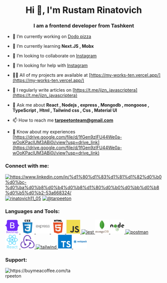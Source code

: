 <h1 align="center">Hi 👋, I'm Rustam Rinatovich</h1>
<h3 align="center">I am a frontend developer from Tashkent</h3>

- 🔭 I’m currently working on [Dodo pizza](sorry)

- 🌱 I’m currently learning **Next.JS , Mobx**

- 👯 I’m looking to collaborate on [Instagram](https://www.instagram.com/)

- 🤝 I’m looking for help with [Instagram](https://www.instagram.com/)

- 👨‍💻 All of my projects are available at [https://my-works-ten.vercel.app/](https://my-works-ten.vercel.app/)

- 📝 I regularly write articles on [https://t.me/jizn_javascriptera](https://t.me/jizn_javascriptera)

- 💬 Ask me about **React , Nodejs , express , Mongodb , mongoose , TypeScript , Html , Tailwind css , Css , Material UI**

- 📫 How to reach me **tarpeetonteam@gmail.com**

- 📄 Know about my experiences [https://drive.google.com/file/d/1fGen9zlFU44We0a-wOoKPaclUM3ABi0i/view?usp=drive_link](https://drive.google.com/file/d/1fGen9zlFU44We0a-wOoKPaclUM3ABi0i/view?usp=drive_link)

<h3 align="left">Connect with me:</h3>
<p align="left">
<a href="https://linkedin.com/in/https://www.linkedin.com/in/%d1%80%d1%83%d1%81%d1%82%d0%b0%d0%bc-%d0%ba%d0%b8%d0%b4%d0%b8%d1%80%d0%b0%d0%bb%d0%b8%d0%b5%d0%b2-53a668324/" target="blank"><img align="center" src="https://raw.githubusercontent.com/rahuldkjain/github-profile-readme-generator/master/src/images/icons/Social/linked-in-alt.svg" alt="https://www.linkedin.com/in/%d1%80%d1%83%d1%81%d1%82%d0%b0%d0%bc-%d0%ba%d0%b8%d0%b4%d0%b8%d1%80%d0%b0%d0%bb%d0%b8%d0%b5%d0%b2-53a668324/" height="45" width="45" /></a>
<a href="https://instagram.com/rinatovich11_05" target="blank"><img align="center" src="https://raw.githubusercontent.com/rahuldkjain/github-profile-readme-generator/master/src/images/icons/Social/instagram.svg" alt="rinatovich11_05" height="45" width="45" /></a>
<a href="https://medium.com/@tarpeeton" target="blank"><img align="center" src="https://raw.githubusercontent.com/rahuldkjain/github-profile-readme-generator/master/src/images/icons/Social/medium.svg" alt="@tarpeeton" height="45" width="45" /></a>
</p>

<h3 align="left">Languages and Tools:</h3>
<p align="left"> <a href="https://getbootstrap.com" target="_blank" rel="noreferrer"> <img src="https://raw.githubusercontent.com/devicons/devicon/master/icons/bootstrap/bootstrap-plain-wordmark.svg" alt="bootstrap" width="45" height="45"/> </a> <a href="https://www.w3schools.com/css/" target="_blank" rel="noreferrer"> <img src="https://raw.githubusercontent.com/devicons/devicon/master/icons/css3/css3-original-wordmark.svg" alt="css3" width="45" height="45"/> </a> <a href="https://expressjs.com" target="_blank" rel="noreferrer"> <img src="https://raw.githubusercontent.com/devicons/devicon/master/icons/express/express-original-wordmark.svg" alt="express" width="45" height="45"/> </a> <a href="https://www.w3.org/html/" target="_blank" rel="noreferrer"> <img src="https://raw.githubusercontent.com/devicons/devicon/master/icons/html5/html5-original-wordmark.svg" alt="html5" width="45" height="45"/> </a> <a href="https://developer.mozilla.org/en-US/docs/Web/JavaScript" target="_blank" rel="noreferrer"> <img src="https://raw.githubusercontent.com/devicons/devicon/master/icons/javascript/javascript-original.svg" alt="javascript" width="45" height="45"/> </a> <a href="https://jestjs.io" target="_blank" rel="noreferrer"> <img src="https://www.vectorlogo.zone/logos/jestjsio/jestjsio-icon.svg" alt="jest" width="45" height="45"/> </a> <a href="https://www.mongodb.com/" target="_blank" rel="noreferrer"> <img src="https://raw.githubusercontent.com/devicons/devicon/master/icons/mongodb/mongodb-original-wordmark.svg" alt="mongodb" width="45" height="45"/> </a> <a href="https://nodejs.org" target="_blank" rel="noreferrer"> <img src="https://raw.githubusercontent.com/devicons/devicon/master/icons/nodejs/nodejs-original-wordmark.svg" alt="nodejs" width="45" height="45"/> </a> <a href="https://postman.com" target="_blank" rel="noreferrer"> <img src="https://www.vectorlogo.zone/logos/getpostman/getpostman-icon.svg" alt="postman" width="45" height="45"/> </a> <a href="https://reactjs.org/" target="_blank" rel="noreferrer"> <img src="https://raw.githubusercontent.com/devicons/devicon/master/icons/react/react-original-wordmark.svg" alt="react" width="45" height="45"/> </a> <a href="https://redux.js.org" target="_blank" rel="noreferrer"> <img src="https://raw.githubusercontent.com/devicons/devicon/master/icons/redux/redux-original.svg" alt="redux" width="45" height="45"/> </a> <a href="https://tailwindcss.com/" target="_blank" rel="noreferrer"> <img src="https://www.vectorlogo.zone/logos/tailwindcss/tailwindcss-icon.svg" alt="tailwind" width="45" height="45"/> </a> <a href="https://www.typescriptlang.org/" target="_blank" rel="noreferrer"> <img src="https://raw.githubusercontent.com/devicons/devicon/master/icons/typescript/typescript-original.svg" alt="typescript" width="45" height="45"/> </a> <a href="https://webpack.js.org" target="_blank" rel="noreferrer"> <img src="https://raw.githubusercontent.com/devicons/devicon/d00d0969292a6569d45b06d3f350f463a0107b0d/icons/webpack/webpack-original-wordmark.svg" alt="webpack" width="45" height="45"/> </a> </p>

<h3 align="left">Support:</h3>
<p><a href="https://www.buymeacoffee.com/https://buymeacoffee.com/tarpeeton"> <img align="left" src="https://cdn.buymeacoffee.com/buttons/v2/default-yellow.png" height="50" width="210" alt="https://buymeacoffee.com/tarpeeton" /></a></p><br><br>
